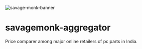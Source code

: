 ![savage-monk-banner](https://user-images.githubusercontent.com/16459486/100177213-a5e54d00-2ef7-11eb-9e36-dbd886ff4486.png)
# savagemonk-aggregator

Price comparer among major online retailers of pc parts in India.
